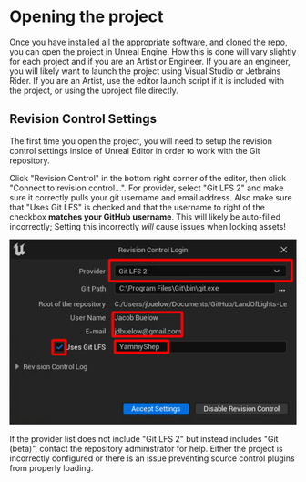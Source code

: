 # Opening the project

Once you have [installed all the appropriate software](./install.md), and [cloned the repo](./clone.md), you can open the project in Unreal Engine.
How this is done will vary slightly for each project and if you are an Artist or Engineer.
If you are an engineer, you will likely want to launch the project using Visual Studio or Jetbrains Rider.
If you are an Artist, use the editor launch script if it is included with the project, or using the uproject file directly.


## Revision Control Settings

The first time you open the project, you will need to setup the revision control settings inside of Unreal Editor in order to work with the Git repository.

Click "Revision Control" in the bottom right corner of the editor, then click "Connect to revision control...".
For provider, select "Git LFS 2" and make sure it correctly pulls your git username and email address.
Also make sure that "Uses Git LFS" is checked and that the username to right of the checkbox **matches your GitHub username**.
This will likely be auto-filled incorrectly; Setting this incorrectly *will* cause issues when locking assets!

![](./img/open-ue-vcs.png)

<div class="warning">
If the provider list does not include "Git LFS 2" but instead includes "Git (beta)", contact the repository administrator for help.
Either the project is incorrectly configured or there is an issue preventing source control plugins from properly loading.
</div>
